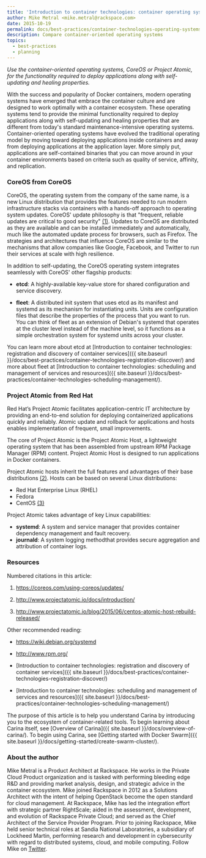```yaml
---
title: 'Introduction to container technologies: container operating systems'
author: Mike Metral <mike.metral@rackspace.com>
date: 2015-10-19
permalink: docs/best-practices/container-technologies-operating-systems/
description: Compare container-oriented operating systems
topics:
  - best-practices
  - planning
---
```


*Use the container-oriented operating systems, CoreOS or Project Atomic, for the functionality required to deploy applications along with self-updating and healing properties.*

With the success and popularity of Docker containers, modern operating systems have emerged that embrace the container culture and are designed to work optimally with a container ecosystem. These operating systems tend to provide the minimal functionality required to deploy applications along with self-updating and healing properties that are different from today's standard maintenance-intensive operating systems. Container-oriented operating systems have evolved the traditional operating model by moving toward deploying applications inside containers and away from deploying applications at the application layer. More simply put, applications are self-contained binaries that you can move around in your container environments based on criteria such as quality of service, affinity, and replication.

### CoreOS from CoreOS

CoreOS, the operating system from the company of the same name, is a new Linux distribution that provides the features needed to run modern infrastructure stacks via containers with a hands-off approach to operating system updates. CoreOS' update philosophy is that "frequent, reliable updates are critical to good security" [(1)](#resources). Updates to CoreOS are distributed as they are available and can be installed immediately and automatically, much like the automated update process for browsers, such as Firefox. The strategies and architectures that influence CoreOS are similar to the mechanisms that allow companies like Google, Facebook, and Twitter to run their services at scale with high resilience.

In addition to self-updating, the CoreOS operating system
integrates seamlessly with CoreOS' other flagship products:

- **etcd**: A highly-available key-value store for shared configuration
  and service discovery.

- **fleet**: A distributed init system that uses etcd as its manifest
  and systemd as its mechanism for instantiating units. Units are
  configuration files that describe the properties of the process
  that you want to run. You can think of fleet as an extension of
  Debian's systemd that operates at the cluster level instead of the machine
  level, so it functions as a simple orchestration system for systemd
  units across your cluster.

You can learn more about
etcd at [Introduction to container technologies: registration and discovery of container services]({{ site.baseurl }}/docs/best-practices/container-technologies-registration-discover/)
and more about
fleet at [Introduction to container technologies: scheduling and management of services and resources]({{ site.baseurl }}/docs/best-practices/container-technologies-scheduling-management/).

### Project Atomic from Red Hat

Red Hat’s Project Atomic facilitates application-centric IT architecture
by providing an end-to-end solution for deploying containerized
applications quickly and reliably. Atomic update and rollback for applications and hosts enables implementation of frequent, small improvements.

The core of Project Atomic is the Project Atomic Host, a
lightweight operating system that has been assembled from upstream RPM Package Manager (RPM) content. Project Atomic Host is designed to run applications in Docker containers.

Project Atomic hosts inherit the full features and advantages of their
base distributions [(2)](#resources). Hosts can be based on several Linux distributions:

- Red Hat Enterprise Linux (RHEL)
- Fedora
- CentOS [(3)](#resources)

Project Atomic takes advantage of key Linux capabilities:

- **systemd**: A system and service manager that provides
container dependency management and fault recovery.
- **journald**: A system logging methodthat provides secure aggregation and attribution of container
logs.

### Resources

Numbered citations in this article:

1. <https://coreos.com/using-coreos/updates/>

2. <http://www.projectatomic.io/docs/introduction/>

3. <http://www.projectatomic.io/blog/2015/06/centos-atomic-host-rebuild-released/>

Other recommended reading:

- <https://wiki.debian.org/systemd>

- <http://www.rpm.org/>

- [Introduction to container technologies: registration and discovery of container services]({{ site.baseurl }}/docs/best-practices/container-technologies-registration-discover/)

- [Introduction to container technologies: scheduling and management of services and resources]({{ site.baseurl }}/docs/best-practices/container-technologies-scheduling-management/)

The purpose of this article is to help you understand Carina by introducing you
to the ecosystem of container-related tools.
To begin learning about Carina itself, see
[Overview of Carina]({{ site.baseurl }}/docs/overview-of-carina/).
To begin using Carina, see
[Getting started with Docker Swarm]({{ site.baseurl }}/docs/getting-started/create-swarm-cluster/).

### About the author

Mike Metral is a Product Architect at Rackspace. He works in the Private Cloud Product organization and is tasked with performing bleeding edge R&D and providing market analysis, design, and strategic advice in the container ecosystem. Mike joined Rackspace in 2012 as a Solutions Architect with the intent of helping OpenStack become the open standard for cloud management. At Rackspace, Mike has led the integration effort with strategic partner RightScale; aided in the assessment, development, and evolution of Rackspace Private Cloud; and served as the Chief Architect of the Service Provider Program. Prior to joining Rackspace, Mike held senior technical roles at Sandia National Laboratories, a subsidiary of Lockheed Martin, performing research and development in cybersecurity with regard to distributed systems, cloud, and mobile computing. Follow Mike on [Twitter](https://twitter.com/mikemetral).
